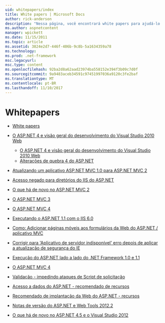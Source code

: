 ```yaml
---
uid: whitepapers/index
title: White papers | Microsoft Docs
author: rick-anderson
description: "Nessa página, você encontrará white papers para ajudá-lo a instalar e configurar o ASP.NET e para ajudá-lo a escrever aplicativos do ASP.NET seguros, rápidos e flexíveis."
ms.author: aspnetcontent
manager: wpickett
ms.date: 11/15/2011
ms.topic: article
ms.assetid: 3824e2d7-446f-406b-9c8b-5a1634359a78
ms.technology: 
ms.prod: .net-framework
msc.legacyurl: 
msc.type: content
ms.openlocfilehash: 92ba2d8a62aad23974ba558152e394f3b09c7d0f
ms.sourcegitcommit: 9a9483aceb34591c97451997036a9120c3fe2baf
ms.translationtype: MT
ms.contentlocale: pt-BR
ms.lasthandoff: 11/10/2017
---
```

<a name="whitepapers"></a>Whitepapers
====================
- [White papers](overview.md)
- [O ASP.NET 4 e visão geral do desenvolvimento do Visual Studio 2010 Web](aspnet4/index.md)

    - [O ASP.NET 4 e visão geral do desenvolvimento do Visual Studio 2010 Web](aspnet4/overview.md)
    - [Alterações de quebra 4 do ASP.NET](aspnet4/breaking-changes.md)
- [Atualizando um aplicativo ASP.NET MVC 1.0 para ASP.NET MVC 2](aspnet-mvc2-upgrade-notes.md)
- [Acesso negado para diretórios do IIS do ASP.NET](denied-access-to-iis-directories.md)
- [O que há de novo no ASP.NET MVC 2](what-is-new-in-aspnet-mvc.md)
- [O ASP.NET MVC 3](mvc3-release-notes.md)
- [O ASP.NET MVC 4](mvc4-beta-release-notes.md)
- [Executando o ASP.NET 1.1 com o IIS 6.0](aspnet-and-iis6.md)
- [Como: Adicionar páginas móveis aos formulários da Web do ASP.NET / aplicativo MVC](add-mobile-pages-to-your-aspnet-web-forms-mvc-application.md)
- [Corrigir para 'Aplicativo de servidor indisponível' erro depois de aplicar a atualização de segurança do IE](ms03-32-issue.md)
- [Execução do ASP.NET lado a lado do .NET Framework 1.0 e 1.1](side-by-side-with-10.md)
- [O ASP.NET MVC 4](mvc4-release-notes.md)
- [Validação - impedindo ataques de Script de solicitação](request-validation.md)
- [Acesso a dados do ASP.NET - recomendado de recursos](aspnet-data-access-content-map.md)
- [Recomendado de implantação da Web do ASP.NET - recursos](aspnet-web-deployment-content-map.md)
- [Notas de versão do ASP.NET e Web Tools 2012.2](aspnet-and-web-tools-20122-release-notes.md)
- [O que há de novo no ASP.NET 4.5 e o Visual Studio 2012](whats-new-in-aspnet-45-and-visual-studio-2012.md)
